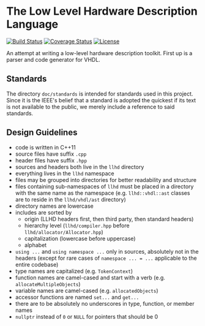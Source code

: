 # The Low Level Hardware Description Language

[![Build Status](https://img.shields.io/travis/fabianschuiki/llhd.svg)](https://travis-ci.org/fabianschuiki/llhd)
[![Coverage Status](https://img.shields.io/coveralls/fabianschuiki/llhd.svg)](https://coveralls.io/github/fabianschuiki/llhd)
[![License](https://img.shields.io/github/license/fabianschuiki/llhd.svg)](https://github.com/fabianschuiki/llhd/blob/master/LICENSE)


An attempt at writing a low-level hardware description toolkit. First up is a
parser and code generator for VHDL.


## Standards

The directory `doc/standards` is intended for standards used in this project.
Since it is the IEEE's belief that a standard is adopted the quickest if its
text is not available to the public, we merely include a reference to said
standards.


## Design Guidelines

- code is written in C++11
- source files have suffix `.cpp`
- header files have suffix `.hpp`
- sources and headers both live in the `llhd` directory
- everything lives in the `llhd` namespace
- files may be grouped into directories for better readability and structure
- files containing sub-namespaces of `llhd` must be placed in a directory with
  the same name as the namespace (e.g. `llhd::vhdl::ast` classes are to reside
  in the `llhd/vhdl/ast` directory)
- directory names are lowercase
- includes are sorted by
  - origin (LLHD headers first, then third party, then standard headers)
  - hierarchy level (`llhd/compiler.hpp` before `llhd/allocator/Allocator.hpp`)
  - capitalization (lowercase before uppercase)
  - alphabet
- `using ...` and `using namespace ...` only in sources, absolutely not in the
  headers (except for rare cases of `namespace ... = ...` applicable to the
  entire codebase)
- type names are capitalized (e.g. `TokenContext`)
- function names are camel-cased and start with a verb (e.g.
  `allocateMultipleObjects`)
- variable names are camel-cased (e.g. `allocatedObjects`)
- accessor functions are named `set...` and `get...`
- there are to be absolutely no underscores in type, function, or member names
- `nullptr` instead of `0` or `NULL` for pointers that should be 0
